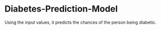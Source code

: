 # Diabetes-Prediction-Model
Using the input values, it predicts the chances of the person being diabetic.
